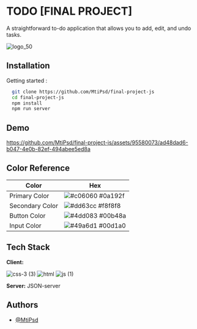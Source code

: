 
# TODO [FINAL PROJECT]

A straightforward to-do application that allows you to add, edit, and undo tasks.

![logo_50](https://github.com/MtiPsd/final-project-js/assets/95580073/15aa86d7-8edf-4883-b3a6-08f383a2bda1)

## Installation

Getting started :

```bash
  git clone https://github.com/MtiPsd/final-project-js
  cd final-project-js
  npm install
  npm run server
```
    
## Demo


https://github.com/MtiPsd/final-project-js/assets/95580073/ad48dad6-b047-4e0b-82ef-494abee5ed8a


## Color Reference

| Color             | Hex                                                                |
| ----------------- | ------------------------------------------------------------------ |
| Primary Color | ![#c06060](https://via.placeholder.com/10/c06060?text=+) #0a192f |
| Secondary Color | ![#dd63cc](https://via.placeholder.com/10/dd63cc?text=+) #f8f8f8 |
| Button Color | ![#4dd083](https://via.placeholder.com/10/4dd083?text=+) #00b48a |
| Input Color | ![#49a6d1](https://via.placeholder.com/10/49a6d1?text=+) #00d1a0 |


## Tech Stack

**Client:** 

![css-3 (3)](https://github.com/MtiPsd/final-project-js/assets/95580073/01e84bd8-77de-4dc8-91a9-a9a30000b986)
![html](https://github.com/MtiPsd/final-project-js/assets/95580073/b224146f-2979-40e2-8721-398de01e5640)
![js (1)](https://github.com/MtiPsd/final-project-js/assets/95580073/5dd29c35-a363-4c03-9a5e-d977a1bc1ec6)





**Server:** JSON-server


## Authors

- [@MtiPsd](https://www.github.com/MtiPsd)

